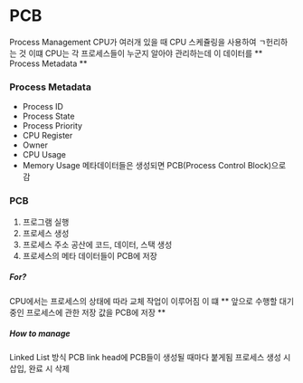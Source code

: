 # PCB
Process Management
CPU가 여러개 있을 때 CPU 스케쥴링을 사용하여 ㄱ헌리하는 것
이떄 CPU는 각 프로세스들이 누군지 알아야 관리하는데
이 데이터를 ** Process Metadata **
### Process Metadata
- Process ID
- Process State
- Process Priority
- CPU Register
- Owner
- CPU Usage
- Memory Usage
메타데이터들은 생성되면 PCB(Process Control Block)으로 감
### PCB
1. 프로그램 실행
2. 프로세스 생성
3. 프로세스 주소 공산에 코드, 데이터, 스택 생성
4. 프로세스의 메타 데이터들이 PCB에 저장
##### For?
CPU에서는 프로세스의 상태에 따라 교체 작업이 이루어짐
이 떄 ** 앞으로 수행할 대기중인 프로세스에 관한 저장 값을 PCB에 저장 **
##### How to manage
Linked List 방식
PCB link head에 PCB들이 생성될 때마다 붙게됨
프로세스 생성 시 삽입, 완료 시 삭제